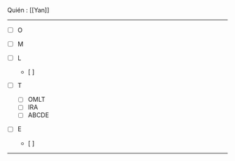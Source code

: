 
Quién : [[Yan]]



- - -

- [ ] O

- [ ] M

- [ ] L
	- [ ] 

- [ ] T
	- [ ] OMLT
	- [ ] IRA
	- [ ] ABCDE

- [ ] E
	- [ ] 
- - -